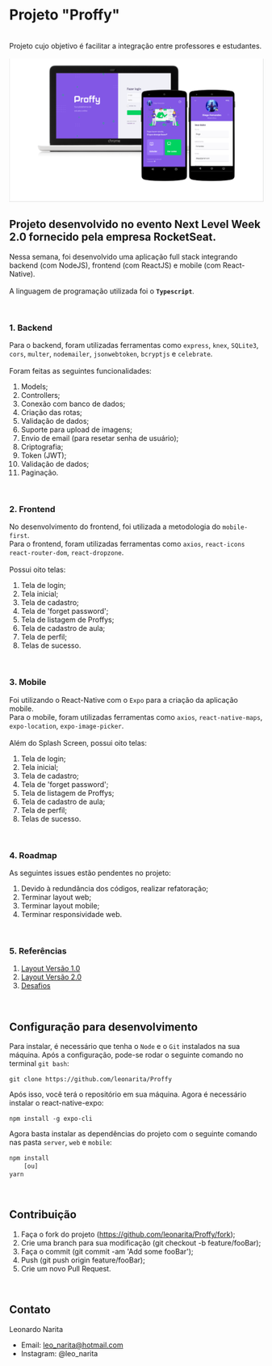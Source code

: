 # Projeto "Proffy"

<br>
Projeto cujo objetivo é facilitar a integração entre professores e estudantes.
<br>
<br>
<img src="/.github/photo.png">
<br>

## Projeto desenvolvido no evento Next Level Week 2.0 fornecido pela empresa RocketSeat.

Nessa semana, foi desenvolvido uma aplicação full stack integrando backend (com NodeJS), frontend (com ReactJS) e mobile (com React-Native). 
<br>
<br>
A linguagem de programação utilizada foi o **`Typescript`**.

<br>

### 1. Backend

Para o backend, foram utilizadas ferramentas como `express`, `knex`, `SQLite3`, `cors`, `multer`, `nodemailer`, `jsonwebtoken`, `bcryptjs` e `celebrate`. 
<br>
<br>
Foram feitas as seguintes funcionalidades:
  01. Models;
  02. Controllers;
  03. Conexão com banco de dados;
  04. Criação das rotas;
  05. Validação de dados; 
  06. Suporte para upload de imagens;
  07. Envio de email (para resetar senha de usuário);
  08. Criptografia;
  09. Token (JWT);
  10. Validação de dados;
  11. Paginação.

<br>

### 2. Frontend

No desenvolvimento do frontend, foi utilizada a metodologia do `mobile-first`.
<br>
Para o frontend, foram utilizadas ferramentas como `axios`, `react-icons` `react-router-dom`, `react-dropzone`. 
<br>
<br>Possui oito telas: 
  1. Tela de login;
  2. Tela inicial;
  3. Tela de cadastro;
  4. Tela de 'forget password';
  5. Tela de listagem de Proffys;
  6. Tela de cadastro de aula;
  7. Tela de perfil;
  8. Telas de sucesso.

<br>

### 3. Mobile

Foi utilizando o React-Native com o `Expo` para a criação da aplicação mobile.
<br>
Para o mobile, foram utilizadas ferramentas como `axios`, `react-native-maps`, `expo-location`, `expo-image-picker`. 
<br>
<br>Além do Splash Screen, possui oito telas: 
  1. Tela de login;
  2. Tela inicial;
  3. Tela de cadastro;
  4. Tela de 'forget password';
  5. Tela de listagem de Proffys;
  6. Tela de cadastro de aula;
  7. Tela de perfil;
  8. Telas de sucesso.
  
<br>

### 4. Roadmap

As seguintes issues estão pendentes no projeto: 

1. Devido à redundância dos códigos, realizar refatoração;
2. Terminar layout web;
3. Terminar layout mobile;
4. Terminar responsividade web.

<br>

### 5. Referências

1. [Layout Versão 1.0](https://www.notion.so/Layout-Proffy-3d5f45f54ec54ef9b2103565b7cce4e1)
2. [Layout Versão 2.0](https://www.notion.so/Layout-dos-desafios-Proffy-b65b509655194c02b3b4c9d4c74b78b4)
3. [Desafios](https://www.notion.so/Vers-o-2-0-Proffy-eefca1b981694cd0a895613bc6235970)

<br>

## Configuração para desenvolvimento

Para instalar, é necessário que tenha o `Node` e o `Git` instalados na sua máquina. Após a configuração, pode-se rodar o seguinte comando no terminal `git bash`:

```
git clone https://github.com/leonarita/Proffy
```

Após isso, você terá o repositório em sua máquina. Agora é necessário instalar o react-native-expo:

```
npm install -g expo-cli
```

Agora basta instalar as dependências do projeto com o seguinte comando nas pasta `server`, `web` e `mobile`:

```
npm install         
    [ou]        
yarn
```

<br>

## Contribuição

1. Faça o fork do projeto (https://github.com/leonarita/Proffy/fork);
2. Crie uma branch para sua modificação (git checkout -b feature/fooBar);
3. Faça o commit (git commit -am 'Add some fooBar');
4. Push (git push origin feature/fooBar);
5. Crie um novo Pull Request.

<br>

## Contato

Leonardo Narita 
- Email: leo_narita@hotmail.com
- Instagram: @leo_narita





